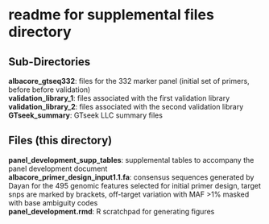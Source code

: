 # readme for supplemental files directory

## Sub-Directories

__albacore_gtseq332__: files for the 332 marker panel (initial set of primers, before before validation)  
__validation_library_1__: files associated with the first validation library  
__validation_library_2__: files associated with the second validation library  
__GTseek_summary__: GTseek LLC summary files

## Files (this directory)

__panel_development_supp_tables__: supplemental tables to accompany the panel development document  
__albacore_primer_design_input1.1.fa__: consensus sequences generated by Dayan for the 495 genomic features selected for initial primer design, target snps are marked by brackets, off-target variation with MAF >1% masked with base ambiguity codes  
__panel_development.rmd__: R scratchpad for generating figures